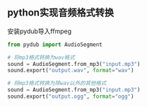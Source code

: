 ## python实现音频格式转换

安装pydub导入ffmpeg

```python
from pydub import AudioSegment

# 将mp3格式转换为wav格式
sound = AudioSegment.from_mp3("input.mp3")
sound.export("output.wav", format="wav")

# 将mp3格式转换为除wav以外的其他格式
sound = AudioSegment.from_mp3("input.mp3")
sound.export("output.ogg", format="ogg")
```